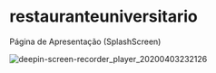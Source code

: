 # restauranteuniversitario

Página de Apresentação (SplashScreen)

![deepin-screen-recorder_player_20200403232126](https://user-images.githubusercontent.com/63119956/78416862-b1030a00-7602-11ea-9b59-a4c252262f3a.gif)
